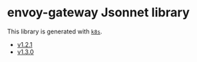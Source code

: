 # envoy-gateway Jsonnet library

This library is generated with [`k8s`](https://github.com/jsonnet-libs/k8s).

- [v1.2.1](v1.2.1/README.md)
- [v1.3.0](v1.3.0/README.md)
